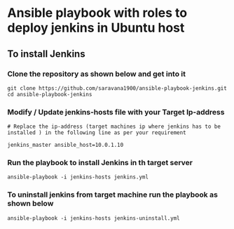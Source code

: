 # Ansible playbook with roles to deploy jenkins in Ubuntu host

## To install Jenkins

### Clone the repository as shown below and get into it

```
git clone https://github.com/saravana1900/ansible-playbook-jenkins.git
cd ansible-playbook-jenkins
```

### Modify / Update jenkins-hosts file with your Target Ip-address

```
# Replace the ip-address (target machines ip where jenkins has to be installed ) in the following line as per your requirement

jenkins_master ansible_host=10.0.1.10
```

### Run the playbook to install Jenkins in th target server
```
ansible-playbook -i jenkins-hosts jenkins.yml
```

### To uninstall jenkins from target machine run the playbook as shown below

```
ansible-playbook -i jenkins-hosts jenkins-uninstall.yml
```


